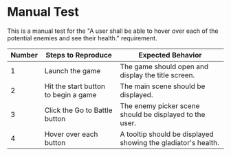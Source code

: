 # Manual Test

This is a manual test for the "A user shall be able to hover over each of the potential enemies and see their health." requirement.

| Number | Steps to Reproduce | Expected Behavior |
|--------|--------------------|-------------------|
|      1 | Launch the game | The game should open and display the title screen. |
|      2 | Hit the start button to begin a game | The main scene should be displayed. |
|      3 | Click the Go to Battle button | The enemy picker scene should be displayed to the user. |
|      4 | Hover over each button | A tooltip should be displayed showing the gladiator's health. |
